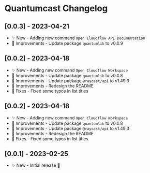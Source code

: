# Quantumcast Changelog

## [0.0.3] - 2023-04-21

- ✨ New - Adding new command `Open Cloudflow API Documentation`
- 💎 Improvements - Update package `quantumlib` to v0.0.9

## [0.0.2] - 2023-04-18

- ✨ New - Adding new command `Open Cloudflow Workspace`
- 💎 Improvements - Update package `quantumlib` to v0.0.8
- 💎 Improvements - Update package `@raycast/api` to v1.49.3
- 💎 Improvements - Redesign the README
- 🐞 Fixes - Fixed some typos in list titles

## [0.0.2] - 2023-04-18

- ✨ New - Adding new command `Open Cloudflow Workspace`
- 💎 Improvements - Update package `quantumlib` to v0.0.8
- 💎 Improvements - Update package `@raycast/api` to v1.49.3
- 💎 Improvements - Redesign the README
- 🐞 Fixes - Fixed some typos in list titles

## [0.0.1] - 2023-02-25

- ✨ New - Initial release 🥳
